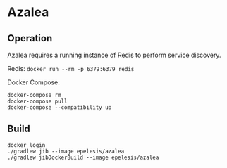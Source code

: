 # Azalea

## Operation
Azalea requires a running instance of Redis to perform service discovery.

Redis: `docker run --rm -p 6379:6379 redis`

Docker Compose:
```
docker-compose rm
docker-compose pull
docker-compose --compatibility up
```

## Build
```
docker login
./gradlew jib --image epelesis/azalea
./gradlew jibDockerBuild --image epelesis/azalea
```

